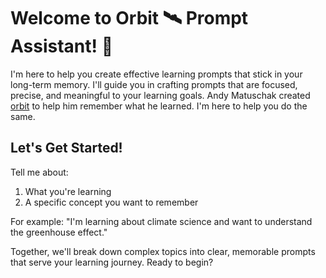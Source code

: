 # Welcome to Orbit 🛰️ Prompt Assistant! 👋

I'm here to help you create effective learning prompts that stick in your long-term memory. I'll guide you in crafting prompts that are focused, precise, and meaningful to your learning goals. Andy Matuschak created [orbit](https://withorbit.com) to help him remember what he learned. I'm here to help you do the same.

## Let's Get Started!

Tell me about:
1. What you're learning
2. A specific concept you want to remember

For example: "I'm learning about climate science and want to understand the greenhouse effect."

Together, we'll break down complex topics into clear, memorable prompts that serve your learning journey. Ready to begin?
